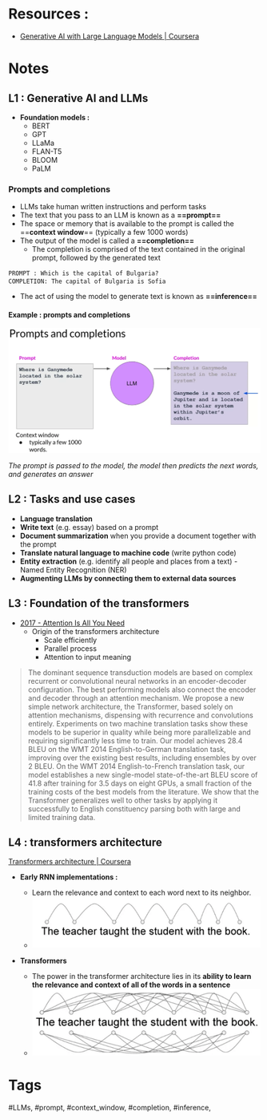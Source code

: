 
# Resources :
- [Generative AI with Large Language Models | Coursera](https://www.coursera.org/learn/generative-ai-with-llms)

# Notes

## L1 : Generative AI and LLMs

- **Foundation models :**
	- BERT
	- GPT
	- LLaMa
	- FLAN-T5
	- BLOOM
	- PaLM

### Prompts and completions
- LLMs take human written instructions and perform tasks
- The text that you pass to an LLM is known as a **==prompt==**
- The space or memory that is available to the prompt is called the ==**context window**== (typically a few 1000 words)
- The output of the model is called a **==completion==**
	- The completion is comprised of the text contained in the original prompt, followed by the generated text
	
```
PROMPT : Which is the capital of Bulgaria?
COMPLETION: The capital of Bulgaria is Sofia
```

- The act of using the model to generate text is known as **==inference==**


#### Example : prompts and completions

![](Resources/prompts_and_completions.png)

*The prompt is passed to the model, the model then predicts the next words, and generates an answer*

## L2 : Tasks and use cases

- **Language translation**
- **Write text** (e.g. essay) based on a prompt
- **Document summarization** when you provide a document together with the prompt
- **Translate natural language to machine code** (write python code)
- **Entity extraction** (e.g. identify all people and places from a text) - Named Entity Recognition (NER)
- **Augmenting LLMs by connecting them to external data sources**

## L3 : Foundation of the transformers 

- [2017 - Attention Is All You Need](https://arxiv.org/abs/1706.03762)
	- Origin of the transformers architecture
		- Scale efficiently
		- Parallel process
		- Attention to input meaning

> 	The dominant sequence transduction models are based on complex recurrent or convolutional neural networks in an encoder-decoder configuration. The best performing models also connect the encoder and decoder through an attention mechanism. We propose a new simple network architecture, the Transformer, based solely on attention mechanisms, dispensing with recurrence and convolutions entirely. Experiments on two machine translation tasks show these models to be superior in quality while being more parallelizable and requiring significantly less time to train. Our model achieves 28.4 BLEU on the WMT 2014 English-to-German translation task, improving over the existing best results, including ensembles by over 2 BLEU. On the WMT 2014 English-to-French translation task, our model establishes a new single-model state-of-the-art BLEU score of 41.8 after training for 3.5 days on eight GPUs, a small fraction of the training costs of the best models from the literature. We show that the Transformer generalizes well to other tasks by applying it successfully to English constituency parsing both with large and limited training data.

## L4 : transformers architecture

[Transformers architecture | Coursera](https://www.coursera.org/learn/generative-ai-with-llms/lecture/3AqWI/transformers-architecture)


- **Early RNN implementations :**
	- Learn the relevance and context to each word next to its neighbor.
	- ![](Resources/early_RNNs.png)

- **Transformers**
	- The power in the transformer architecture lies in its **ability to learn the relevance and context of all of the words in a sentence**
	- ![](Resources/Transformers.png)

# Tags 
#LLMs, #prompt, #context_window, #completion, #inference, 